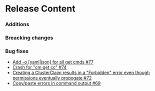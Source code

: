 [comment]: # ( Copyright Contributors to the Open Cluster Management project )
# Release Content

### Additions

### Breacking changes
### Bug fixes

- [Add -o [yaml|json] for all get cmds #77](https://github.com/open-cluster-management/cm-cli/issues/77)
- [Crash for "cm get cc" #74](https://github.com/open-cluster-management/cm-cli/issues/74)
- [Creating a ClusterClaim results in a "Forbidden" error even though permissions eventually propogate #72](https://github.com/open-cluster-management/cm-cli/issues/72)
- [Copy/paste errors in command output #69](https://github.com/open-cluster-management/cm-cli/issues/69)
